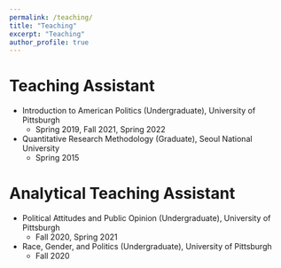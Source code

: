```yaml
---
permalink: /teaching/
title: "Teaching"
excerpt: "Teaching"
author_profile: true
---
```


Teaching Assistant
======
* Introduction to American Politics (Undergraduate), University of Pittsburgh
  * Spring 2019, Fall 2021, Spring 2022
* Quantitative Research Methodology (Graduate), Seoul National University
  * Spring 2015


Analytical Teaching Assistant
======
* Political Attitudes and Public Opinion (Undergraduate), University of Pittsburgh
  * Fall 2020, Spring 2021
* Race, Gender, and Politics (Undergraduate), University of Pittsburgh
  * Fall 2020
